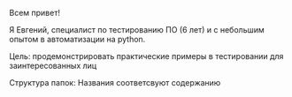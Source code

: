 Всем привет!

Я Евгений, специалист по тестированию ПО (6 лет) и с небольшим опытом в автоматизации на python.

Цель: продемонстрировать практические примеры в тестировании для заинтересованных лиц

Структура папок: Названия соответсвуют содержанию

